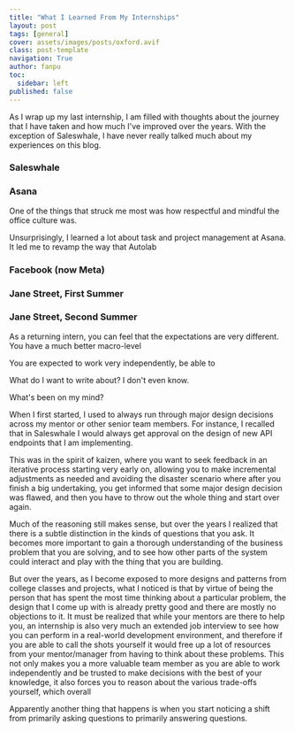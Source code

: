 ```yaml
---
title: "What I Learned From My Internships"
layout: post
tags: [general]
cover: assets/images/posts/oxford.avif
class: post-template
navigation: True
author: fanpu
toc:
  sidebar: left
published: false
---
```


As I wrap up my last internship, I am filled with thoughts about the journey that I have taken and how much I've improved over the years. With the exception of Saleswhale, I have never really talked much about my experiences on this blog. 

### Saleswhale

### Asana

One of the things that struck me most was how respectful and mindful the office culture was. 

Unsurprisingly, I learned a lot about task and project management at Asana. It led me to revamp the way that Autolab

### Facebook (now Meta)



### Jane Street, First Summer

### Jane Street, Second Summer

As a returning intern, you can feel that the expectations are very different. You have a much better macro-level 

You are expected 
to work very independently, be able to



What do I want to write about? I don't even know.


What's been on my mind? 

When I first started, I used to always run through major design decisions across
my mentor or other senior team members. For instance, I recalled that in Saleswhale
I would always get approval on the design of new API endpoints that I am implementing.

 This was in the spirit of kaizen, where
you want to seek feedback in an iterative process starting very early on,
allowing you to make incremental adjustments as needed and avoiding the disaster
scenario where after you finish a big undertaking, you get informed that some
major design decision was flawed, and then you have to throw out the whole thing
and start over again.

Much of the reasoning still makes sense, but over the years I realized that
there is a subtle distinction in the kinds of questions that you ask. It becomes
more important to gain a thorough understanding of the business problem that you
are solving, and to see how other parts of the system could interact and play with
the thing that you are building. 


But over the years, as I become exposed to more designs and patterns from
college classes and projects, what I noticed is that by virtue of being the
person that has spent the most time thinking about a particular problem, the
design that I come up with is already pretty good and there are mostly no
objections to it.  It must be realized that while your mentors are there to help
you, an internship is also very much an extended job interview to see how you
can perform in a real-world development environment, and therefore if you are
able to call the shots yourself it would free up a lot of resources from your
mentor/manager from having to think about these problems. This not only makes
you a more valuable team member as you are able to work independently and be trusted
to make decisions with the best of your knowledge, it also forces you to reason about
the various trade-offs yourself, which overall




Apparently another thing that happens is when you start noticing a shift from primarily asking questions to primarily answering questions.
